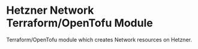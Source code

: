 # **Hetzner Network Terraform/OpenTofu Module**

Terraform/OpenTofu module which creates Network resources on Hetzner.
